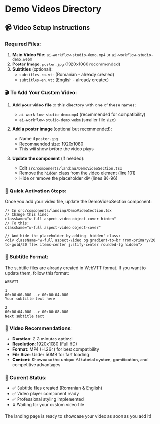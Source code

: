 # Demo Videos Directory

## 📹 Video Setup Instructions

### Required Files:
1. **Main Video File**: `ai-workflow-studio-demo.mp4` or `ai-workflow-studio-demo.webm`
2. **Poster Image**: `poster.jpg` (1920x1080 recommended)
3. **Subtitles** (optional): 
   - `subtitles-ro.vtt` (Romanian - already created)
   - `subtitles-en.vtt` (English - already created)

### 🎬 To Add Your Custom Video:

1. **Add your video file** to this directory with one of these names:
   - `ai-workflow-studio-demo.mp4` (recommended for compatibility)
   - `ai-workflow-studio-demo.webm` (smaller file size)

2. **Add a poster image** (optional but recommended):
   - Name it `poster.jpg`
   - Recommended size: 1920x1080
   - This will show before the video plays

3. **Update the component** (if needed):
   - Edit `src/components/landing/DemoVideoSection.tsx`
   - Remove the `hidden` class from the video element (line 101)
   - Hide or remove the placeholder div (lines 86-96)

### 🔧 Quick Activation Steps:

Once you add your video file, update the DemoVideoSection component:

```tsx
// In src/components/landing/DemoVideoSection.tsx
// Change this line:
className="w-full aspect-video object-cover hidden"
// To this:
className="w-full aspect-video object-cover"

// And hide the placeholder by adding 'hidden' class:
<div className="w-full aspect-video bg-gradient-to-br from-primary/20 to-gold/20 flex items-center justify-center rounded-lg hidden">
```

### 📝 Subtitle Format:
The subtitle files are already created in WebVTT format. If you want to update them, follow this format:

```vtt
WEBVTT

1
00:00:00.000 --> 00:00:04.000
Your subtitle text here

2
00:00:04.000 --> 00:00:08.000
Next subtitle text
```

### 🎯 Video Recommendations:
- **Duration**: 2-3 minutes optimal
- **Resolution**: 1920x1080 (Full HD)
- **Format**: MP4 (H.264) for best compatibility
- **File Size**: Under 50MB for fast loading
- **Content**: Showcase the unique AI tutorial system, gamification, and competitive advantages

### 🚀 Current Status:
- ✅ Subtitle files created (Romanian & English)
- ✅ Video player component ready
- ✅ Professional styling implemented
- ⏳ Waiting for your custom video file

The landing page is ready to showcase your video as soon as you add it!
